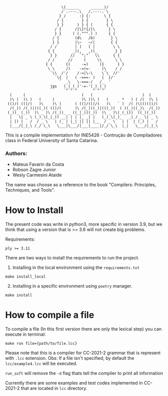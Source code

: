 ```
                         \(______     ______)/
                         /`.----.\   /.----.`\
                        } /      :} {:      \ { 
                       / {        } {        } \ 
                       } }      ) } { (      { { 
                      / {      /|\}!{/|\      } \ 
                      } }     ( (."^".) )     { { 
                     / {       (d\   /b)       } \ 
                     } }       |\~   ~/|       { { 
                    / /        | )   ( |        \ \ 
                   { {        _)(,   ,)(_        } } 
                    } }      //  `";"`  \\      { { 
                   / /      //     (     \\      \ \ 
                  { {      {(     -=)     )}      } } 
                   \ \     /)    -=(=-     (\    / / 
                    `\\  /'/    /-=|\-\    \`\  //' 
                      `\{  |   ( -===- )   |  }/' 
                        `  _\   \-===-/   /_  '
                    jgs   (_(_(_)'-=-'(_)_)_)
                          `"`"`"       "`"`"`
  (     (                         (   (                      )  (         
  )\ )  )\ )   (     (            )\ ))\ )   (      *   ) ( /(  )\ )   
 (()/( (()/(   )\    )\ )      ( (()/(()/(   )\   ` )  /( )\())(()/(  
  /(_)) /(_)|(((_)( (()/(      )\ /(_))(_)|(((_)(  ( )(_)|(_)\  /(_)) 
 (_))_ (_))  )\ _ )\ /(_))_ _ ((_|_))(_))  )\ _ )\(_(_())  ((_)(_))   
  |   \| _ \ (_)_\(_|_)) __| | | |_ _| |   (_)_\(_)_   _| / _ \| _ \   
  | |) |   /  / _ \   | (_ | |_| || || |__  / _ \   | |  | (_) |   /   
  |___/|_|_\ /_/ \_\   \___|\___/|___|____|/_/ \_\  |_|   \___/|_|_\  

```
This is a compile implementation for INE5426 - Contrução de Compiladores
class in Federal University of Santa Catarina.
 ### Authors:
 - Mateus Favarin da Costa
 - Robson Zagre Junior
 - Wesly Carmesini Ataide

The name was choose as a reference to the book "Compilers: Principles, Techniques, and Tools".

# How to Install

The present code was write in python3, more specific in version 3.9, but we
think that using a version that is >= 3.6 will not create big problems.

Requirements:
```
ply >= 3.11
```

There are two ways to install the requirements to run the project. 

 1. Installing in the local environment using the `requirements.txt` 
```
make install_local
```
2. Installing in a specific environment using `poetry` manager.
```
make install
```
# How to compile a file

To compile a file (In this first version there are only the lexical step) you can execute in terminal:
```
make run file={path/to/file.lcc}
```
Please note that this is a compiler for CC-2021-2 grammar that is represent with `.lcc` extension.
Obs: If a file isn't specified, by default the `lcc/example4.lcc` will be executed.

```run_soft``` will remove the ```-d``` flag thats tell the compiler to print
all information

Currently there are some examples and test codes implemented in CC-2021-2 that are located in `lcc` directory. 

